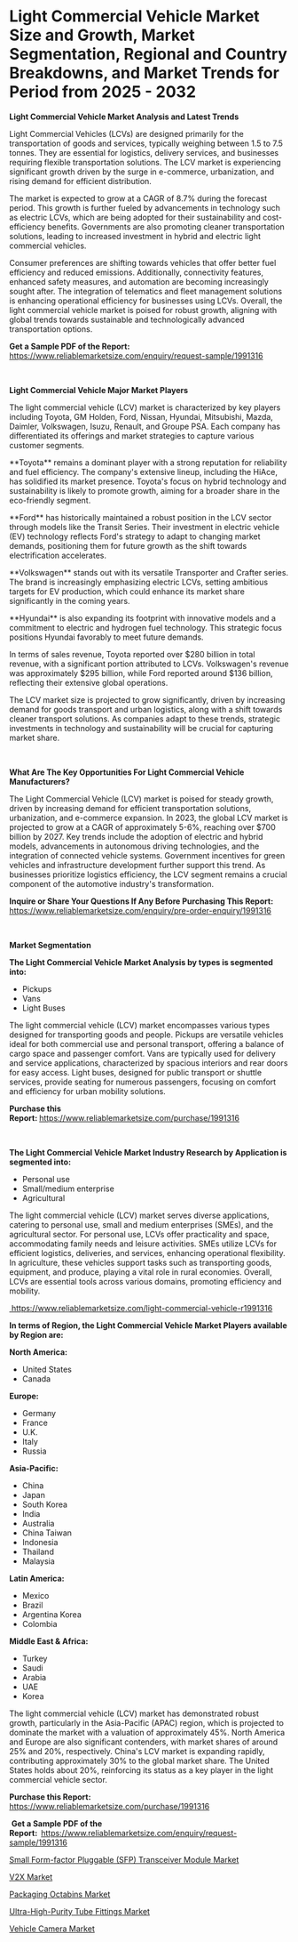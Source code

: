 <p><h1>Light Commercial Vehicle Market Size and Growth, Market Segmentation, Regional and Country Breakdowns, and Market Trends for Period from 2025 -  2032</h1></p><p><strong>Light Commercial Vehicle Market Analysis and Latest Trends</strong></p>
<p><p>Light Commercial Vehicles (LCVs) are designed primarily for the transportation of goods and services, typically weighing between 1.5 to 7.5 tonnes. They are essential for logistics, delivery services, and businesses requiring flexible transportation solutions. The LCV market is experiencing significant growth driven by the surge in e-commerce, urbanization, and rising demand for efficient distribution.</p><p>The market is expected to grow at a CAGR of 8.7% during the forecast period. This growth is further fueled by advancements in technology such as electric LCVs, which are being adopted for their sustainability and cost-efficiency benefits. Governments are also promoting cleaner transportation solutions, leading to increased investment in hybrid and electric light commercial vehicles.</p><p>Consumer preferences are shifting towards vehicles that offer better fuel efficiency and reduced emissions. Additionally, connectivity features, enhanced safety measures, and automation are becoming increasingly sought after. The integration of telematics and fleet management solutions is enhancing operational efficiency for businesses using LCVs. Overall, the light commercial vehicle market is poised for robust growth, aligning with global trends towards sustainable and technologically advanced transportation options.</p></p>
<p><strong>Get a Sample PDF of the Report:&nbsp;</strong> <a href="https://www.reliablemarketsize.com/enquiry/request-sample/1991316?utm_campaign=2470&utm_medium=2&utm_source=Github&utm_content=ia&utm_term=30032025&utm_id=light-commercial-vehicle">https://www.reliablemarketsize.com/enquiry/request-sample/1991316</a></p>
<p>&nbsp;</p>
<p><strong>Light Commercial Vehicle Major Market Players</strong></p>
<p><p>The light commercial vehicle (LCV) market is characterized by key players including Toyota, GM Holden, Ford, Nissan, Hyundai, Mitsubishi, Mazda, Daimler, Volkswagen, Isuzu, Renault, and Groupe PSA. Each company has differentiated its offerings and market strategies to capture various customer segments.</p><p>**Toyota** remains a dominant player with a strong reputation for reliability and fuel efficiency. The company's extensive lineup, including the HiAce, has solidified its market presence. Toyota's focus on hybrid technology and sustainability is likely to promote growth, aiming for a broader share in the eco-friendly segment.</p><p>**Ford** has historically maintained a robust position in the LCV sector through models like the Transit Series. Their investment in electric vehicle (EV) technology reflects Ford's strategy to adapt to changing market demands, positioning them for future growth as the shift towards electrification accelerates.</p><p>**Volkswagen** stands out with its versatile Transporter and Crafter series. The brand is increasingly emphasizing electric LCVs, setting ambitious targets for EV production, which could enhance its market share significantly in the coming years.</p><p>**Hyundai** is also expanding its footprint with innovative models and a commitment to electric and hydrogen fuel technology. This strategic focus positions Hyundai favorably to meet future demands.</p><p>In terms of sales revenue, Toyota reported over $280 billion in total revenue, with a significant portion attributed to LCVs. Volkswagen's revenue was approximately $295 billion, while Ford reported around $136 billion, reflecting their extensive global operations.</p><p>The LCV market size is projected to grow significantly, driven by increasing demand for goods transport and urban logistics, along with a shift towards cleaner transport solutions. As companies adapt to these trends, strategic investments in technology and sustainability will be crucial for capturing market share.</p></p>
<p>&nbsp;</p>
<p><strong>What Are The Key Opportunities For Light Commercial Vehicle Manufacturers?</strong></p>
<p><p>The Light Commercial Vehicle (LCV) market is poised for steady growth, driven by increasing demand for efficient transportation solutions, urbanization, and e-commerce expansion. In 2023, the global LCV market is projected to grow at a CAGR of approximately 5-6%, reaching over $700 billion by 2027. Key trends include the adoption of electric and hybrid models, advancements in autonomous driving technologies, and the integration of connected vehicle systems. Government incentives for green vehicles and infrastructure development further support this trend. As businesses prioritize logistics efficiency, the LCV segment remains a crucial component of the automotive industry's transformation.</p></p>
<p><strong>Inquire or Share Your Questions If Any Before Purchasing This Report:</strong> <a href="https://www.reliablemarketsize.com/enquiry/pre-order-enquiry/1991316?utm_campaign=2470&utm_medium=2&utm_source=Github&utm_content=ia&utm_term=30032025&utm_id=light-commercial-vehicle">https://www.reliablemarketsize.com/enquiry/pre-order-enquiry/1991316</a></p>
<p>&nbsp;</p>
<p><strong>Market Segmentation</strong></p>
<p><strong>The Light Commercial Vehicle Market Analysis by types is segmented into:</strong></p>
<p><ul><li>Pickups</li><li>Vans</li><li>Light Buses</li></ul></p>
<p><p>The light commercial vehicle (LCV) market encompasses various types designed for transporting goods and people. Pickups are versatile vehicles ideal for both commercial use and personal transport, offering a balance of cargo space and passenger comfort. Vans are typically used for delivery and service applications, characterized by spacious interiors and rear doors for easy access. Light buses, designed for public transport or shuttle services, provide seating for numerous passengers, focusing on comfort and efficiency for urban mobility solutions.</p></p>
<p><strong>Purchase this Report:&nbsp;</strong><a href="https://www.reliablemarketsize.com/purchase/1991316?utm_campaign=2470&utm_medium=2&utm_source=Github&utm_content=ia&utm_term=30032025&utm_id=light-commercial-vehicle">https://www.reliablemarketsize.com/purchase/1991316</a></p>
<p>&nbsp;</p>
<p><strong>The Light Commercial Vehicle Market Industry Research by Application is segmented into:</strong></p>
<p><ul><li>Personal use</li><li>Small/medium enterprise</li><li>Agricultural</li></ul></p>
<p><p>The light commercial vehicle (LCV) market serves diverse applications, catering to personal use, small and medium enterprises (SMEs), and the agricultural sector. For personal use, LCVs offer practicality and space, accommodating family needs and leisure activities. SMEs utilize LCVs for efficient logistics, deliveries, and services, enhancing operational flexibility. In agriculture, these vehicles support tasks such as transporting goods, equipment, and produce, playing a vital role in rural economies. Overall, LCVs are essential tools across various domains, promoting efficiency and mobility.</p></p>
<p><a href="https://www.reliablemarketsize.com/light-commercial-vehicle-r1991316?utm_campaign=2470&utm_medium=2&utm_source=Github&utm_content=ia&utm_term=30032025&utm_id=light-commercial-vehicle">&nbsp;https://www.reliablemarketsize.com/light-commercial-vehicle-r1991316</a></p>
<p><strong>In terms of Region, the Light Commercial Vehicle Market Players available by Region are:</strong></p>
<p>
    <p> <strong> North America: </strong>
        <ul>
            <li>United States</li>
            <li>Canada</li>
        </ul>
        </p> 
    <p> <strong> Europe: </strong>
        <ul>
            <li>Germany</li>
            <li>France</li>
            <li>U.K.</li>
            <li>Italy</li>
            <li>Russia</li>
        </ul>
        </p> 
    <p> <strong> Asia-Pacific: </strong>
        <ul>
            <li>China</li>
            <li>Japan</li>
            <li>South Korea</li>
            <li>India</li>
            <li>Australia</li>
            <li>China Taiwan</li>
            <li>Indonesia</li>
            <li>Thailand</li>
            <li>Malaysia</li>
        </ul>
        </p> 
    <p> <strong> Latin America: </strong>
        <ul>
            <li>Mexico</li>
            <li>Brazil</li>
            <li>Argentina Korea</li>
            <li>Colombia</li>
        </ul>
        </p> 
    <p> <strong> Middle East & Africa: </strong>
        <ul>
            <li>Turkey</li>
            <li>Saudi</li>
            <li>Arabia</li>
            <li>UAE</li>
            <li>Korea</li>
        </ul>
    </p>
    </p>
<p><p>The light commercial vehicle (LCV) market has demonstrated robust growth, particularly in the Asia-Pacific (APAC) region, which is projected to dominate the market with a valuation of approximately 45%. North America and Europe are also significant contenders, with market shares of around 25% and 20%, respectively. China's LCV market is expanding rapidly, contributing approximately 30% to the global market share. The United States holds about 20%, reinforcing its status as a key player in the light commercial vehicle sector.</p></p>
<p><strong>Purchase this Report: </strong><a href="https://www.reliablemarketsize.com/purchase/1991316?utm_campaign=2470&utm_medium=2&utm_source=Github&utm_content=ia&utm_term=30032025&utm_id=light-commercial-vehicle">https://www.reliablemarketsize.com/purchase/1991316</a></p>
<p>&nbsp;<strong>Get a Sample PDF of the Report:&nbsp;&nbsp;</strong><a href="https://www.reliablemarketsize.com/enquiry/request-sample/1991316?utm_campaign=2470&utm_medium=2&utm_source=Github&utm_content=ia&utm_term=30032025&utm_id=light-commercial-vehicle">https://www.reliablemarketsize.com/enquiry/request-sample/1991316</a></p>
<p><strong></strong></p>
<p><p><a href="https://www.linkedin.com/pulse/why-small-form-factor-pluggable-sfp-transceiver-module-market-bzrjf?utm_campaign=2470&utm_medium=2&utm_source=Github&utm_content=ia&utm_term=30032025&utm_id=light-commercial-vehicle">Small Form-factor Pluggable (SFP) Transceiver Module Market</a></p><p><a href="https://github.com/ChiragRP21/Market-Research-Report-List-7/blob/main/v2x-market.md?utm_campaign=2470&utm_medium=2&utm_source=Github&utm_content=ia&utm_term=30032025&utm_id=light-commercial-vehicle">V2X Market</a></p><p><a href="https://www.linkedin.com/pulse/comprehensive-packaging-octabins-market-report-2025-2032-53-zongf?utm_campaign=2470&utm_medium=2&utm_source=Github&utm_content=ia&utm_term=30032025&utm_id=light-commercial-vehicle">Packaging Octabins Market</a></p><p><a href="https://www.linkedin.com/pulse/in-depth-study-ultra-high-purity-tube-fittings-market-size-dynamics-367vc?utm_campaign=2470&utm_medium=2&utm_source=Github&utm_content=ia&utm_term=30032025&utm_id=light-commercial-vehicle">Ultra-High-Purity Tube Fittings Market</a></p><p><a href="https://github.com/JakirUddin511/Market-Research-Report-List-2/blob/main/vehicle-camera-market.md?utm_campaign=2470&utm_medium=2&utm_source=Github&utm_content=ia&utm_term=30032025&utm_id=light-commercial-vehicle">Vehicle Camera Market</a></p></p>